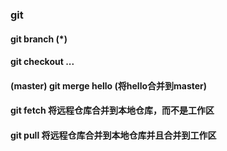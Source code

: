 ### git 
#### git branch (*)
#### git checkout ...
#### (master) git merge hello  (将hello合并到master)
#### git fetch     将远程仓库合并到本地仓库，而不是工作区
#### git pull      将远程仓库合并到本地仓库并且合并到工作区
